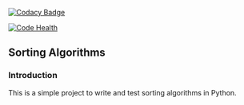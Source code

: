 
[![Codacy Badge](https://api.codacy.com/project/badge/Grade/1dc75c111bcc4e25a66d3e30c177159a)](https://www.codacy.com/app/carlos-fernandez-san-millan/Sorting_Algorithms?utm_source=github.com&utm_medium=referral&utm_content=cormite/Sorting_Algorithms&utm_campaign=badger)

<a href="https://landscape.io/github/cormite/Sorting_Algorithms/master/badges"><img src="https://landscape.io//github/cormite/Sorting_Algorithms/master/landscape.svg?style=flat" alt="Code Health"></a>

<h2>Sorting Algorithms</h2>

<h3>Introduction</h3>
This is a simple project to write and test sorting algorithms in Python.
